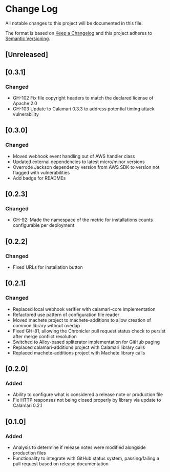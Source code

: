 # Change Log
All notable changes to this project will be documented in this file.

The format is based on [Keep a Changelog](http://keepachangelog.com/)
and this project adheres to [Semantic Versioning](http://semver.org/).

## [Unreleased]

## [0.3.1]
### Changed
- GH-102 Fix file copyright headers to match the declared license of Apache 2.0
- GH-103 Update to Calamari 0.3.3 to address potential timing attack vulnerability

## [0.3.0]
### Changed
- Moved webhook event handling out of AWS handler class
- Updated external dependencies to latest micro/minor versions
- Overrode Jackson dependency version from AWS SDK to version not flagged with vulnerabilities
- Add badge for READMEs

## [0.2.3]
### Changed
- GH-92: Made the namespace of the metric for installations counts configurable per deployment

## [0.2.2]
### Changed
- Fixed URLs for installation button

## [0.2.1]
### Changed
- Replaced local webhook verifier with calamari-core implementation
- Refactored use pattern of configuration file reader
- Moved machete project to machete-additions to allow creation of common library without overlap
- Fixed GH-81, allowing the Chronicler pull request status check to persist after merge conflict resolution
- Switched to Alloy-based spliterator implementation for GitHub paging
- Replaced calamari-additions project with Calamari library calls
- Replaced machete-additions project with Machete library calls

## [0.2.0]
### Added
- Ability to configure what is considered a release note or production file
- Fix HTTP responses not being closed properly by library via update to Calamari 0.2.1

## [0.1.0]
### Added
- Analysis to determine if release notes were modified alongside production files
- Functionality to integrate with GitHub status system, passing/failing a pull request based on release documentation
